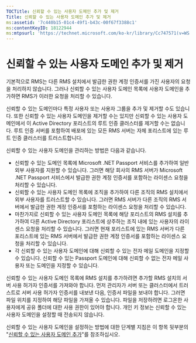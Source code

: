```yaml
---
TOCTitle: 신뢰할 수 있는 사용자 도메인 추가 및 제거
Title: 신뢰할 수 있는 사용자 도메인 추가 및 제거
ms:assetid: '7c440b15-01c4-49f1-b43c-00f67f3388c1'
ms:contentKeyID: 18122944
ms:mtpsurl: 'https://technet.microsoft.com/ko-kr/library/Cc747571(v=WS.10)'
---
```


신뢰할 수 있는 사용자 도메인 추가 및 제거
=========================================

기본적으로 RMS는 다른 RMS 설치에서 발급한 권한 계정 인증서를 가진 사용자의 요청을 처리하지 않습니다. 그러나 신뢰할 수 있는 사용자 도메인 목록에 사용자 도메인을 추가하면 RMS가 이러한 요청을 처리할 수 있습니다.

신뢰할 수 있는 도메인마다 특정 사용자 또는 사용자 그룹을 추가 및 제거할 수도 있습니다. 또한 신뢰할 수 있는 사용자 도메인을 제거할 수는 있지만 신뢰할 수 있는 사용자 도메인에서 이 Active Directory 포리스트의 루트 인증 클러스터를 제거할 수는 없습니다. 루트 인증 서버를 포함하여 배포에 있는 모든 RMS 서버는 자체 포리스트에 있는 루트 인증 클러스터를 트러스트합니다.

신뢰할 수 있는 사용자 도메인을 관리하는 방법은 다음과 같습니다.

-   신뢰할 수 있는 도메인 목록에 Microsoft .NET Passport 서비스를 추가하여 일반 외부 사용자를 지원할 수 있습니다. 그러면 해당 회사의 RMS 서버가 Microsoft .NET Passport 서비스에서 발급한 권한 계정 인증서를 포함하는 라이센스 요청을 처리할 수 있습니다.
-   신뢰할 수 있는 사용자 도메인 목록에 조직을 추가하여 다른 조직의 RMS 설치에서 외부 사용자를 트러스트할 수 있습니다. 그러면 RMS 서버가 다른 조직의 RMS 서버에서 발급한 권한 계정 인증서를 포함하는 라이센스 요청을 처리할 수 있습니다.
-   마찬가지로 신뢰할 수 있는 사용자 도메인 목록에 해당 포리스트의 RMS 설치를 추가하여 다른 Active Directory 포리스트에 상주하는 조직 내에 있는 사용자의 라이센스 요청을 처리할 수 있습니다. 그러면 현재 포리스트에 있는 RMS 서버가 다른 포리스트에 있는 RMS 서버에서 발급한 권한 계정 인증서를 포함하는 라이센스 요청을 처리할 수 있습니다.
-   각 신뢰할 수 있는 사용자 도메인에 대해 신뢰할 수 있는 전자 메일 도메인을 지정할 수 있습니다. 신뢰할 수 있는 Passport 도메인에 대해 신뢰할 수 없는 전자 메일 사용자 또는 도메인을 지정할 수 있습니다.

신뢰할 수 있는 사용자 도메인 목록에 RMS 설치를 추가하려면 추가할 RMS 설치의 서버 사용 허가자 인증서를 가져와야 합니다. 먼저 관리자가 서버 또는 클러스터에서 트러스트로 서버 사용 허가자 인증서를 내보낸 다음, 인증서 파일을 보내야 합니다. 그러면 파일 위치를 지정하여 해당 파일을 가져올 수 있습니다. 파일을 저장하려면 로그온한 사용자에게 공유 폴더에 대한 사용 권한이 있어야 합니다. 개인 키 정보는 신뢰할 수 있는 사용자 도메인을 설정할 때 전송되지 않습니다.

신뢰할 수 있는 사용자 도메인을 설정하는 방법에 대한 단계별 지침은 이 항목 뒷부분의 "[신뢰할 수 있는 사용자 도메인 추가](https://technet.microsoft.com/ed672e58-6272-4ac0-a434-d1d938037e93)"를 참조하십시오.
